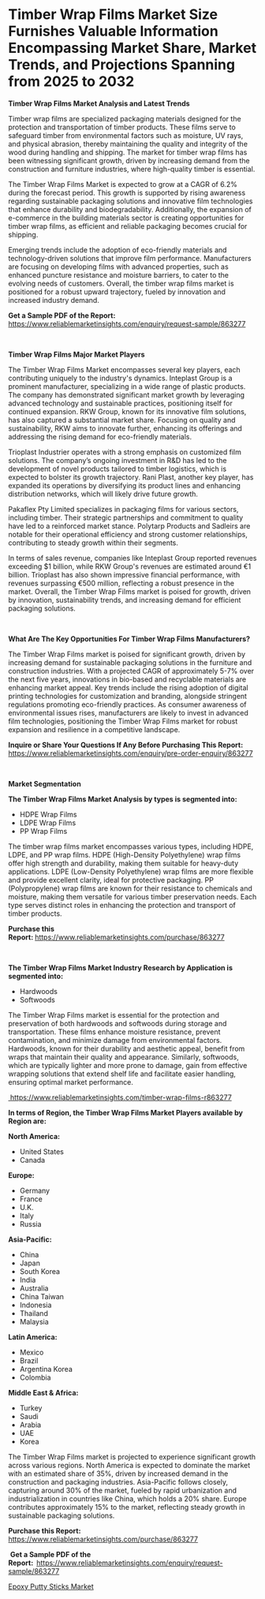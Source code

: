 <p><h1>Timber Wrap Films Market Size Furnishes Valuable Information Encompassing Market Share, Market Trends, and Projections Spanning from 2025 to 2032</h1></p><p><strong>Timber Wrap Films Market Analysis and Latest Trends</strong></p>
<p><p>Timber wrap films are specialized packaging materials designed for the protection and transportation of timber products. These films serve to safeguard timber from environmental factors such as moisture, UV rays, and physical abrasion, thereby maintaining the quality and integrity of the wood during handling and shipping. The market for timber wrap films has been witnessing significant growth, driven by increasing demand from the construction and furniture industries, where high-quality timber is essential.</p><p>The Timber Wrap Films Market is expected to grow at a CAGR of 6.2% during the forecast period. This growth is supported by rising awareness regarding sustainable packaging solutions and innovative film technologies that enhance durability and biodegradability. Additionally, the expansion of e-commerce in the building materials sector is creating opportunities for timber wrap films, as efficient and reliable packaging becomes crucial for shipping.</p><p>Emerging trends include the adoption of eco-friendly materials and technology-driven solutions that improve film performance. Manufacturers are focusing on developing films with advanced properties, such as enhanced puncture resistance and moisture barriers, to cater to the evolving needs of customers. Overall, the timber wrap films market is positioned for a robust upward trajectory, fueled by innovation and increased industry demand.</p></p>
<p><strong>Get a Sample PDF of the Report:&nbsp;</strong> <a href="https://www.reliablemarketinsights.com/enquiry/request-sample/863277?utm_campaign=3033&utm_medium=2&utm_source=Github&utm_content=ia&utm_term=31032025&utm_id=timber-wrap-films">https://www.reliablemarketinsights.com/enquiry/request-sample/863277</a></p>
<p>&nbsp;</p>
<p><strong>Timber Wrap Films Major Market Players</strong></p>
<p><p>The Timber Wrap Films Market encompasses several key players, each contributing uniquely to the industry's dynamics. Inteplast Group is a prominent manufacturer, specializing in a wide range of plastic products. The company has demonstrated significant market growth by leveraging advanced technology and sustainable practices, positioning itself for continued expansion. RKW Group, known for its innovative film solutions, has also captured a substantial market share. Focusing on quality and sustainability, RKW aims to innovate further, enhancing its offerings and addressing the rising demand for eco-friendly materials.</p><p>Trioplast Industrier operates with a strong emphasis on customized film solutions. The company’s ongoing investment in R&D has led to the development of novel products tailored to timber logistics, which is expected to bolster its growth trajectory. Rani Plast, another key player, has expanded its operations by diversifying its product lines and enhancing distribution networks, which will likely drive future growth.</p><p>Pakaflex Pty Limited specializes in packaging films for various sectors, including timber. Their strategic partnerships and commitment to quality have led to a reinforced market stance. Polytarp Products and Sadleirs are notable for their operational efficiency and strong customer relationships, contributing to steady growth within their segments.</p><p>In terms of sales revenue, companies like Inteplast Group reported revenues exceeding $1 billion, while RKW Group's revenues are estimated around €1 billion. Trioplast has also shown impressive financial performance, with revenues surpassing €500 million, reflecting a robust presence in the market. Overall, the Timber Wrap Films market is poised for growth, driven by innovation, sustainability trends, and increasing demand for efficient packaging solutions.</p></p>
<p>&nbsp;</p>
<p><strong>What Are The Key Opportunities For Timber Wrap Films Manufacturers?</strong></p>
<p><p>The Timber Wrap Films market is poised for significant growth, driven by increasing demand for sustainable packaging solutions in the furniture and construction industries. With a projected CAGR of approximately 5-7% over the next five years, innovations in bio-based and recyclable materials are enhancing market appeal. Key trends include the rising adoption of digital printing technologies for customization and branding, alongside stringent regulations promoting eco-friendly practices. As consumer awareness of environmental issues rises, manufacturers are likely to invest in advanced film technologies, positioning the Timber Wrap Films market for robust expansion and resilience in a competitive landscape.</p></p>
<p><strong>Inquire or Share Your Questions If Any Before Purchasing This Report:</strong> <a href="https://www.reliablemarketinsights.com/enquiry/pre-order-enquiry/863277?utm_campaign=3033&utm_medium=2&utm_source=Github&utm_content=ia&utm_term=31032025&utm_id=timber-wrap-films">https://www.reliablemarketinsights.com/enquiry/pre-order-enquiry/863277</a></p>
<p>&nbsp;</p>
<p><strong>Market Segmentation</strong></p>
<p><strong>The Timber Wrap Films Market Analysis by types is segmented into:</strong></p>
<p><ul><li>HDPE Wrap Films</li><li>LDPE Wrap Films</li><li>PP Wrap Films</li></ul></p>
<p><p>The timber wrap films market encompasses various types, including HDPE, LDPE, and PP wrap films. HDPE (High-Density Polyethylene) wrap films offer high strength and durability, making them suitable for heavy-duty applications. LDPE (Low-Density Polyethylene) wrap films are more flexible and provide excellent clarity, ideal for protective packaging. PP (Polypropylene) wrap films are known for their resistance to chemicals and moisture, making them versatile for various timber preservation needs. Each type serves distinct roles in enhancing the protection and transport of timber products.</p></p>
<p><strong>Purchase this Report:&nbsp;</strong><a href="https://www.reliablemarketinsights.com/purchase/863277?utm_campaign=3033&utm_medium=2&utm_source=Github&utm_content=ia&utm_term=31032025&utm_id=timber-wrap-films">https://www.reliablemarketinsights.com/purchase/863277</a></p>
<p>&nbsp;</p>
<p><strong>The Timber Wrap Films Market Industry Research by Application is segmented into:</strong></p>
<p><ul><li>Hardwoods</li><li>Softwoods</li></ul></p>
<p><p>The Timber Wrap Films market is essential for the protection and preservation of both hardwoods and softwoods during storage and transportation. These films enhance moisture resistance, prevent contamination, and minimize damage from environmental factors. Hardwoods, known for their durability and aesthetic appeal, benefit from wraps that maintain their quality and appearance. Similarly, softwoods, which are typically lighter and more prone to damage, gain from effective wrapping solutions that extend shelf life and facilitate easier handling, ensuring optimal market performance.</p></p>
<p><a href="https://www.reliablemarketinsights.com/timber-wrap-films-r863277?utm_campaign=3033&utm_medium=2&utm_source=Github&utm_content=ia&utm_term=31032025&utm_id=timber-wrap-films">&nbsp;https://www.reliablemarketinsights.com/timber-wrap-films-r863277</a></p>
<p><strong>In terms of Region, the Timber Wrap Films Market Players available by Region are:</strong></p>
<p>
    <p> <strong> North America: </strong>
        <ul>
            <li>United States</li>
            <li>Canada</li>
        </ul>
        </p> 
    <p> <strong> Europe: </strong>
        <ul>
            <li>Germany</li>
            <li>France</li>
            <li>U.K.</li>
            <li>Italy</li>
            <li>Russia</li>
        </ul>
        </p> 
    <p> <strong> Asia-Pacific: </strong>
        <ul>
            <li>China</li>
            <li>Japan</li>
            <li>South Korea</li>
            <li>India</li>
            <li>Australia</li>
            <li>China Taiwan</li>
            <li>Indonesia</li>
            <li>Thailand</li>
            <li>Malaysia</li>
        </ul>
        </p> 
    <p> <strong> Latin America: </strong>
        <ul>
            <li>Mexico</li>
            <li>Brazil</li>
            <li>Argentina Korea</li>
            <li>Colombia</li>
        </ul>
        </p> 
    <p> <strong> Middle East & Africa: </strong>
        <ul>
            <li>Turkey</li>
            <li>Saudi</li>
            <li>Arabia</li>
            <li>UAE</li>
            <li>Korea</li>
        </ul>
    </p>
    </p>
<p><p>The Timber Wrap Films market is projected to experience significant growth across various regions. North America is expected to dominate the market with an estimated share of 35%, driven by increased demand in the construction and packaging industries. Asia-Pacific follows closely, capturing around 30% of the market, fueled by rapid urbanization and industrialization in countries like China, which holds a 20% share. Europe contributes approximately 15% to the market, reflecting steady growth in sustainable packaging solutions.</p></p>
<p><strong>Purchase this Report: </strong><a href="https://www.reliablemarketinsights.com/purchase/863277?utm_campaign=3033&utm_medium=2&utm_source=Github&utm_content=ia&utm_term=31032025&utm_id=timber-wrap-films">https://www.reliablemarketinsights.com/purchase/863277</a></p>
<p>&nbsp;<strong>Get a Sample PDF of the Report:&nbsp;&nbsp;</strong><a href="https://www.reliablemarketinsights.com/enquiry/request-sample/863277?utm_campaign=3033&utm_medium=2&utm_source=Github&utm_content=ia&utm_term=31032025&utm_id=timber-wrap-films">https://www.reliablemarketinsights.com/enquiry/request-sample/863277</a></p>
<p><strong></strong></p>
<p><p><a href="https://github.com/voetzeszuh/Market-Research-Report-List-1/blob/main/epoxy-putty-sticks-market.md?utm_campaign=3033&utm_medium=2&utm_source=Github&utm_content=ia&utm_term=31032025&utm_id=timber-wrap-films">Epoxy Putty Sticks Market</a></p></p>